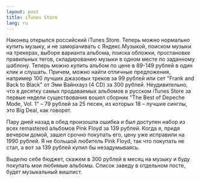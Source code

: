 ```yaml
---
layout: post
title: iTunes Store 
lang: ru
---
```


Наконец открылся российский iTunes Store. Теперь можно нормально купить музыку, и не заморачивать с Яндекс.Музыкой, поиском музыки на трекерах, выборе варианта альбома, поиска обложки, простановке правильных тегов, складированию музыки в одном месте по заданному шаблону. Теперь можно купить альбом по цене в 89-149 рублей в один клик и слушать. Причем, можно найти отличные предложения, например 100 лучших джазовых треков за 99 рублей или сет "Frank and Back to Black" от Эми Вайнхауз (4 CD) за 300 рублей. Неудивительно, что в десятку самых продаваемых альбомов в русском iTunes Store за первые недели существования вошел сборник "The Best of Depeche Mode, Vol. 1" – 79 рублей за 25 песен, из которых 18 – лучшие синглы, это Big Deal, как говорят.

Пару дней назад в обед произошла ошибка и был доступен набор из всех remastered альбомов Pink Floyd за 139 рублей. Когда я, придя вечером домой, зашел срочно покупать его, цену уже исправили на 1990 рублей. Я не большой любитель Pink Floyd, так что покупать не стал, а вот за 139 рублей купил бы незадумываясь.

Выделю себе бюджет, скажем в 300 рублей в месяц на музыку и буду покупать мои любимые альбомы. Список заведу в отдельном посте, будет музыкальный вишлист.

